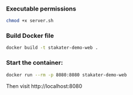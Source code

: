 ### Executable permissions
```bash
chmod +x server.sh
```

### Build Docker file
```bash
docker build -t stakater-demo-web .
```

### Start the container:
```bash
docker run --rm -p 8080:8080 stakater-demo-web
```

Then visit http://localhost:8080 

